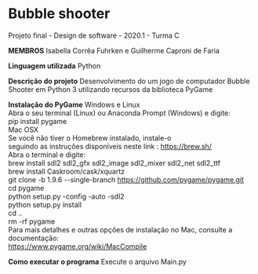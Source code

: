 # Bubble shooter

Projeto final - Design de software - 2020.1 - Turma C

**MEMBROS**
Isabella Corrêa Fuhrken e Guilherme Caproni de Faria

**Linguagem utilizada**
Python

**Descrição do projeto**
Desenvolvimento do um jogo de computador Bubble Shooter em Python 3 utilizando recursos da biblioteca PyGame

**Instalação do PyGame**
Windows e Linux  
Abra o seu terminal (Linux) ou Anaconda Prompt (Windows) e digite:  
pip install pygame  
Mac OSX  
Se você não tiver o Homebrew instalado, instale-o  
seguindo as instruções disponíveis neste link : https://brew.sh/  
Abra o terminal e digite:  
brew install sdl2 sdl2_gfx sdl2_image sdl2_mixer sdl2_net sdl2_ttf  
brew install Caskroom/cask/xquartz  
git clone -b 1.9.6 --single-branch https://github.com/pygame/pygame.git  
cd pygame  
python setup.py -config -auto -sdl2  
python setup.py install  
cd ..  
rm -rf pygame  
Para mais detalhes e outras opções de instalação no Mac, consulte a documentação:   
https://www.pygame.org/wiki/MacCompile

**Como executar o programa**
Execute o arquivo Main.py
